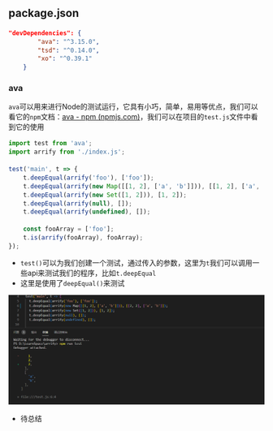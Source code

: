 ## package.json

```json
"devDependencies": {
		"ava": "^3.15.0",
		"tsd": "^0.14.0",
		"xo": "^0.39.1"
	}
```

### ava

`ava`可以用来进行Node的测试运行，它具有小巧，简单，易用等优点，我们可以看它的`npm`文档：[ava - npm (npmjs.com)](https://www.npmjs.com/package/ava)，我们可以在项目的`test.js`文件中看到它的使用

```js
import test from 'ava';
import arrify from './index.js';

test('main', t => {
	t.deepEqual(arrify('foo'), ['foo']);
	t.deepEqual(arrify(new Map([[1, 2], ['a', 'b']])), [[1, 2], ['a', 'b']]);
	t.deepEqual(arrify(new Set([1, 2])), [1, 2]);
	t.deepEqual(arrify(null), []);
	t.deepEqual(arrify(undefined), []);

	const fooArray = ['foo'];
	t.is(arrify(fooArray), fooArray);
});
```

- `test()`可以为我们创建一个测试，通过传入的参数，这里为`t`我们可以调用一些api来测试我们的程序，比如`t.deepEqual`
- 这里是使用了`deepEqual()`来测试

![image-20221231205039556](https://raw.githubusercontent.com/HRBully/Img/main/image-20221231205039556.png)

- 待总结
